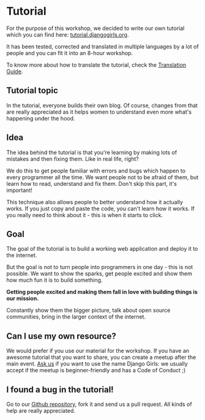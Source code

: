 # Tutorial

For the purpose of this workshop, we decided to write our own tutorial which you can find here: [tutorial.djangogirls.org](https://tutorial.djangogirls.org/).

It has been tested, corrected and translated in multiple languages by a lot of people and you can fit it into an 8-hour workshop.

To know more about how to translate the tutorial, check the [Translation Guide](https://translate.djangogirls.org/).

## Tutorial topic

In the tutorial, everyone builds their own blog. Of course, changes from that are really appreciated as it helps women to understand even more what's happening under the hood.

## Idea

The idea behind the tutorial is that you're learning by making lots of mistakes and then fixing them. Like in real life, right?

We do this to get people familiar with errors and bugs which happen to every programmer all the time. We want people not to be afraid of them, but learn how to read, understand and fix them. Don't skip this part, it's important!

This technique also allows people to better understand how it actually works. If you just copy and paste the code, you can't learn how it works. If you really need to think about it - this is when it starts to click.

## Goal

The goal of the tutorial is to build a working web application and deploy it to the internet.

But the goal is not to turn people into programmers in one day - this is not possible. We want to show the sparks, get people excited and show them how much fun it is to build something.

**Getting people excited and making them fall in love with building things is our mission.** 

Constantly show them the bigger picture, talk about open source communities, bring in the larger context of the internet.

## Can I use my own resource?

We would prefer if you use our material for the workshop. If you have an awesome tutorial that you want to share, you can create a meetup after the main event. [Ask us](mailto:hello@djangogirls.org) if you want to use the name Django Girls: we usually accept if the meetup is beginner-friendly and has a Code of Conduct ;\)

## I found a bug in the tutorial!

Go to our [Github repository](https://github.com/DjangoGirls/tutorial), fork it and send us a pull request. All kinds of help are really appreciated.

